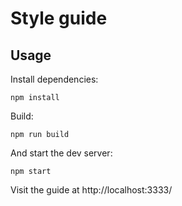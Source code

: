 # Style guide

## Usage
Install dependencies:
```
npm install
```

Build:
```
npm run build
```

And start the dev server:
```
npm start
```

Visit the guide at http://localhost:3333/
